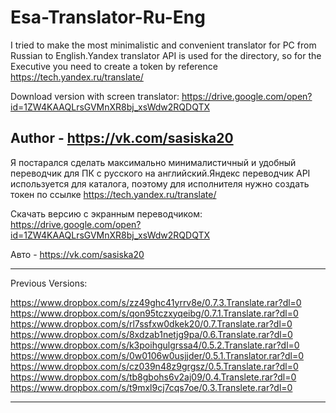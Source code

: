 # Esa-Translator-Ru-Eng
I tried to make the most minimalistic and convenient translator for PC from Russian to English.Yandex translator API is used for the directory, so for the Executive you need to create a token by reference https://tech.yandex.ru/translate/

Download version with screen translator:
https://drive.google.com/open?id=1ZW4KAAQLrsGVMnXR8bj_xsWdw2RQDQTX

Author - https://vk.com/sasiska20
----------------------------------------------------------------------------------------------------------------------------------
Я постарался сделать максимально минималистичный и удобный переводчик для ПК с русского на английский.Яндекс переводчик API используется для каталога, поэтому для исполнителя нужно создать токен по ссылке https://tech.yandex.ru/translate/


Скачать версию с экранным переводчиком:
https://drive.google.com/open?id=1ZW4KAAQLrsGVMnXR8bj_xsWdw2RQDQTX

Авто - https://vk.com/sasiska20


___________________________________________________________________
Previous Versions:

https://www.dropbox.com/s/zz49ghc41yrrv8e/0.7.3.Translate.rar?dl=0
https://www.dropbox.com/s/qon95tczxyqeibg/0.7.1.Translate.rar?dl=0
https://www.dropbox.com/s/rl7ssfxw0dkek20/0.7.Translate.rar?dl=0
https://www.dropbox.com/s/8xdzab1netjg9pa/0.6.Translate.rar?dl=0
https://www.dropbox.com/s/k3poihgulgrssa4/0.5.2.Translate.rar?dl=0
https://www.dropbox.com/s/0w0106w0usjjder/0.5.1.Translator.rar?dl=0
https://www.dropbox.com/s/cz039n48z9grgsz/0.5.Translate.rar?dl=0
https://www.dropbox.com/s/tb8gbohs6v2aj09/0.4.Translete.rar?dl=0
https://www.dropbox.com/s/t9mxl9cj7cqs7oe/0.3.Translete.rar?dl=0
___________________________________________________________________







